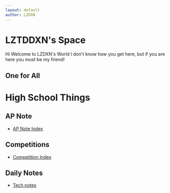 ```yaml
---
layout: default
author: LZDXN
---
```



# LZTDDXN's Space
Hi
Welcome to LZDXN's World
I don't know how you get here, but if you are here you must be my friend!

One for All
---
# High School Things
## AP Note
- [AP Note Index]()
## Competitions
- [Competition Index]()
## Daily Notes
- [Tech notes]()
